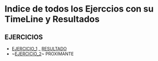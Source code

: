 # Indice de todos los Ejerccios con su TimeLine y Resultados

## EJERCICIOS

- [EJERCICIO_1](ejercicio_1/EJERCICIO_1.md) _ [RESULTADO](ejercicio_1/@EliasNieva/Ejercicio_1.md)
- ~[EJERCICIO_2](ejercicio_2/EJERCICIO_2.md)~ PROXIMANTE


